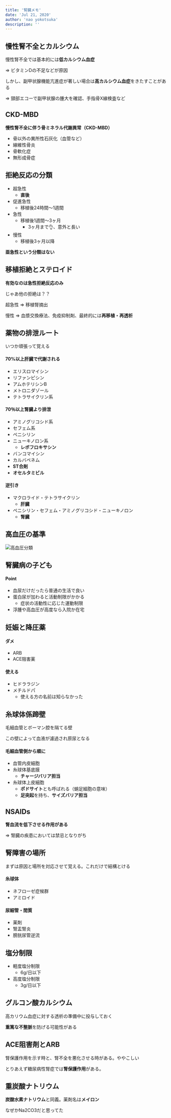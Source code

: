 ```yaml
---
title: '腎臓メモ'
date: 'Jul 21, 2020'
author: 'nao yokotsuka'
description: ''
---
```


## 慢性腎不全とカルシウム

慢性腎不全では基本的には**低カルシウム血症**

 => ビタミンDの不足などが原因

しかし、副甲状腺機能亢進症が著しい場合は**高カルシウム血症**をきたすことがある

=> 頸部エコーで副甲状腺の腫大を確認、手指骨X線検査など

## CKD-MBD

**慢性腎不全に伴う骨ミネラル代謝異常（CKD-MBD）**

- 骨以外の異所性石灰化（血管など）
- 線維性骨炎
- 骨軟化症
- 無形成骨症

## 拒絶反応の分類

- 超急性
  - **直後**
- 促進急性
  - 移植後24時間〜1週間
- 急性
  - 移植後1週間〜3ヶ月
    - 3ヶ月まで👌、意外と長い
- 慢性
  - 移植後3ヶ月以降

**亜急性という分類はない**

## 移植拒絶とステロイド

**有効なのは急性拒絶反応のみ**

じゃあ他の拒絶は？？

超急性 => 移植腎摘出

慢性 => 血漿交換療法、免疫抑制剤、最終的には**再移植・再透析**

## 薬物の排泄ルート

いつか頑張って覚える

#### 70%以上肝臓で代謝される

- エリスロマイシン
- リファンピシン
- アムホテリシンB
- メトロニダゾール
- テトラサイクリン系

#### 70％以上腎臓より排泄

- アミノグリコシド系
- セフェム系
- ペニシリン
- ニューキノロン系
  - **レボフロキサシン**
- バンコマイシン
- カルバペネム
- **ST合剤**
- **オセルタミビル**

 #### 逆引き

- マクロライド・テトラサイクリン
  - **肝臓**
- ペニシリン・セフェム・アミノグリコシド・ニューキノロン
  - **腎臓**

## 高血圧の基準

![高血圧分類](http://d280wcvpuqrtqr.cloudfront.net/20200722_100324.png)

## 腎臓病の子ども

#### Point

- 血尿だけだったら普通の生活で良い
- 蛋白尿が加わると活動制限がかかる
  - 症状の活動性に応じた運動制限
- 浮腫や高血圧が高度なら入院か在宅

## 妊娠と降圧薬

#### ダメ

- ARB
- ACE阻害薬

#### 使える

- ヒドララジン
- メチルドパ
  - 使える方の名前は知らなかった

## 糸球体係蹄壁

毛細血管とボーマン腔を隔てる壁

この壁によって血液が濾過され原尿となる

#### 毛細血管側から順に

- 血管内皮細胞
- 糸球体基底膜
  - **チャージバリア担当**
- 糸球体上皮細胞
  - **ポドサイト**とも呼ばれる（蛸足細胞の意味）
  - **足突起**を持ち、**サイズバリア担当**

## NSAIDs

**腎血流を低下させる作用がある**

=> 腎臓の疾患においては禁忌となりがち 

## 腎障害の場所

まずは原因と場所を対応させて覚える。これだけで結構とける

#### 糸球体

- ネフローゼ症候群
- アミロイド

#### 尿細管・間質

- 薬剤
- 腎盂腎炎
- 膀胱尿管逆流

## 塩分制限

- 軽度塩分制限
  - 6g/日以下
- 高度塩分制限
  - 3g/日以下

## グルコン酸カルシウム

高カリウム血症に対する透析の準備中に投与しておく

**重篤な不整脈**を防げる可能性がある

## ACE阻害剤とARB

腎保護作用を示す時と、腎不全を悪化させる時がある。ややこしい

とりあえず糖尿病性腎症では**腎保護作用**がある。

## 重炭酸ナトリウム

**炭酸水素ナトリウム**と同義。薬剤名は**メイロン**

なぜかNa2CO3だと思ってた